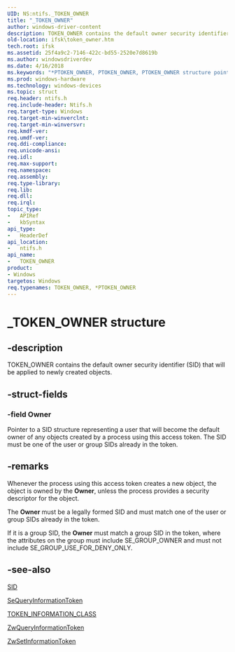 ```yaml
---
UID: NS:ntifs._TOKEN_OWNER
title: "_TOKEN_OWNER"
author: windows-driver-content
description: TOKEN_OWNER contains the default owner security identifier (SID) that will be applied to newly created objects.
old-location: ifsk\token_owner.htm
tech.root: ifsk
ms.assetid: 25f4a9c2-7146-422c-bd55-2520e7d8619b
ms.author: windowsdriverdev
ms.date: 4/16/2018
ms.keywords: "*PTOKEN_OWNER, PTOKEN_OWNER, PTOKEN_OWNER structure pointer [Installable File System Drivers], TOKEN_OWNER, TOKEN_OWNER structure [Installable File System Drivers], _TOKEN_OWNER, ifsk.token_owner, ntifs/PTOKEN_OWNER, ntifs/TOKEN_OWNER, securitystructures_1be454bb-1b55-4fe5-bdbb-85bfcf9dc9c8.xml"
ms.prod: windows-hardware
ms.technology: windows-devices
ms.topic: struct
req.header: ntifs.h
req.include-header: Ntifs.h
req.target-type: Windows
req.target-min-winverclnt: 
req.target-min-winversvr: 
req.kmdf-ver: 
req.umdf-ver: 
req.ddi-compliance: 
req.unicode-ansi: 
req.idl: 
req.max-support: 
req.namespace: 
req.assembly: 
req.type-library: 
req.lib: 
req.dll: 
req.irql: 
topic_type:
-	APIRef
-	kbSyntax
api_type:
-	HeaderDef
api_location:
-	ntifs.h
api_name:
-	TOKEN_OWNER
product:
- Windows
targetos: Windows
req.typenames: TOKEN_OWNER, *PTOKEN_OWNER
---
```


# _TOKEN_OWNER structure


## -description


TOKEN_OWNER contains the default owner security identifier (SID) that will be applied to newly created objects. 


## -struct-fields




### -field Owner

Pointer to a SID structure representing a user that will become the default owner of any objects created by a process using this access token. The SID must be one of the user or group SIDs already in the token. 


## -remarks



Whenever the process using this access token creates a new object, the object is owned by the <b>Owner</b>, unless the process provides a security descriptor for the object. 

The <b>Owner</b> must be a legally formed SID and must match one of the user or group SIDs already in the token. 

If it is a group SID, the <b>Owner</b> must match a group SID in the token, where the attributes on the group must include SE_GROUP_OWNER and must not include SE_GROUP_USE_FOR_DENY_ONLY. 




## -see-also




<a href="https://msdn.microsoft.com/library/windows/hardware/ff556740">SID</a>



<a href="https://msdn.microsoft.com/library/windows/hardware/ff556690">SeQueryInformationToken</a>



<a href="https://msdn.microsoft.com/library/windows/hardware/ff556838">TOKEN_INFORMATION_CLASS</a>



<a href="https://msdn.microsoft.com/library/windows/hardware/ff567055">ZwQueryInformationToken</a>



<a href="https://msdn.microsoft.com/library/windows/hardware/ff567102">ZwSetInformationToken</a>
 

 

